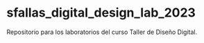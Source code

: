 # sfallas_digital_design_lab_2023
Repositorio para los laboratorios del curso Taller de Diseño Digital.
